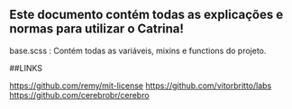 ## Este documento contém todas as explicações e normas para utilizar o Catrina!

base.scss : Contém todas as variáveis, mixins e functions do projeto.


##LINKS

https://github.com/remy/mit-license
https://github.com/vitorbritto/labs
https://github.com/cerebrobr/cerebro
